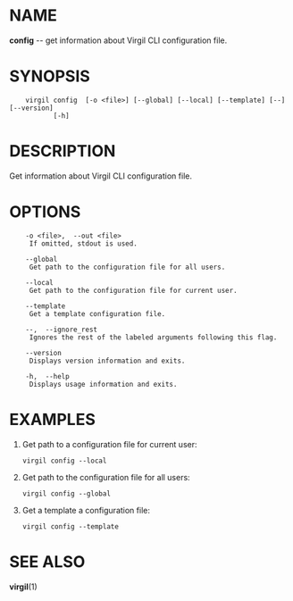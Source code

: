 NAME
====

**config** -- get information about Virgil CLI configuration file.

SYNOPSIS
========

        virgil config  [-o <file>] [--global] [--local] [--template] [--] [--version]
               [-h]

DESCRIPTION
===========

Get information about Virgil CLI configuration file.

OPTIONS
=======

        -o <file>,  --out <file>
         If omitted, stdout is used.

        --global
         Get path to the configuration file for all users.

        --local
         Get path to the configuration file for current user.

        --template
         Get a template configuration file.

        --,  --ignore_rest
         Ignores the rest of the labeled arguments following this flag.

        --version
         Displays version information and exits.

        -h,  --help
         Displays usage information and exits.

EXAMPLES
========

1.  Get path to a configuration file for current user:

        virgil config --local

2.  Get path to the configuration file for all users:

        virgil config --global

3.  Get a template a configuration file:

        virgil config --template

SEE ALSO
========

**virgil**(1)
